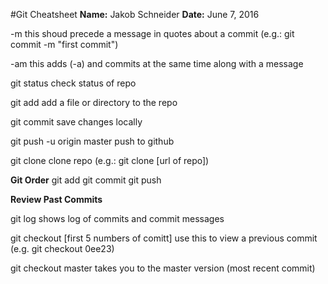#Git Cheatsheet
**Name:** Jakob Schneider
**Date:** June 7, 2016

-m  this shoud precede a message in quotes about a commit (e.g.: git commit -m "first commit")

-am  this adds (-a) and commits at the same time along with a message

git status  	check status of repo

git add  		add a file or directory to the repo

git commit 		save changes locally

git push -u origin master  		push to github

git clone		clone repo (e.g.: git clone [url of repo])

**Git Order**
git add
git commit
git push


**Review Past Commits**

git log		shows log of commits and commit messages

git checkout [first 5 numbers of comitt]		use this to view a previous commit (e.g. git checkout 0ee23)

git checkout master  takes you to the master version (most recent commit)



